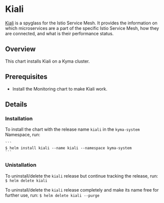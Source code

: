 # Kiali

[Kiali](http://kiali.io) is a spyglass for the Istio Service Mesh. It provides the information on which microservices are a part of the specific Istio Service Mesh, how they are connected, and what is their performance status.

## Overview

This chart installs Kiali on a Kyma cluster.

## Prerequisites

- Install the Monitoring chart to make Kiali work.

## Details

### Installation

To install the chart with the release name `kiali` in the `kyma-system` Namespace, run:

    ```
    $ helm install kiali --name kiali --namespace kyma-system
    ```

### Unistallation

To uninstall/delete the `kiali` release but continue tracking the release, run:
    ```
    $ helm delete kiali
    ```

To uninstall/delete the `kiali` release completely and make its name free for further use, run:
    ```
    $ helm delete kiali --purge
    ```
